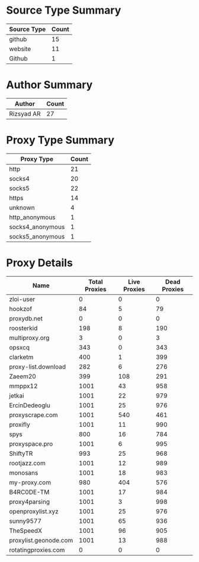 # Source Type Summary

| Source Type | Count |
|-------------|-------|
| github | 15 |
| website | 11 |
| Github | 1 |


# Author Summary

| Author | Count |
|--------|-------|
| Rizsyad AR | 27 |


# Proxy Type Summary

| Proxy Type | Count |
|------------|-------|
| http | 21 |
| socks4 | 20 |
| socks5 | 22 |
| https | 14 |
| unknown | 4 |
| http_anonymous | 1 |
| socks4_anonymous | 1 |
| socks5_anonymous | 1 |


# Proxy Details

| Name | Total Proxies | Live Proxies | Dead Proxies |
|------|---------------|--------------|---------------|
| zloi-user | 0 | 0 | 0 |
| hookzof | 84 | 5 | 79 |
| proxydb.net | 0 | 0 | 0 |
| roosterkid | 198 | 8 | 190 |
| multiproxy.org | 3 | 0 | 3 |
| opsxcq | 343 | 0 | 343 |
| clarketm | 400 | 1 | 399 |
| proxy-list.download | 282 | 6 | 276 |
| Zaeem20 | 399 | 108 | 291 |
| mmppx12 | 1001 | 43 | 958 |
| jetkai | 1001 | 22 | 979 |
| ErcinDedeoglu | 1001 | 25 | 976 |
| proxyscrape.com | 1001 | 540 | 461 |
| proxifly | 1001 | 11 | 990 |
| spys | 800 | 16 | 784 |
| proxyspace.pro | 1001 | 6 | 995 |
| ShiftyTR | 993 | 25 | 968 |
| rootjazz.com | 1001 | 12 | 989 |
| monosans | 1001 | 18 | 983 |
| my-proxy.com | 980 | 404 | 576 |
| B4RC0DE-TM | 1001 | 17 | 984 |
| proxy4parsing | 1001 | 3 | 998 |
| openproxylist.xyz | 1001 | 25 | 976 |
| sunny9577 | 1001 | 65 | 936 |
| TheSpeedX | 1001 | 96 | 905 |
| proxylist.geonode.com | 1001 | 13 | 988 |
| rotatingproxies.com | 0 | 0 | 0 |
